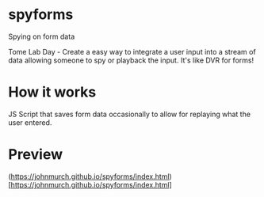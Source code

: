 # spyforms
Spying on form data

Tome Lab Day - Create a easy way to integrate a user input into a stream of data allowing someone to spy or playback the input. It's like DVR for forms!

# How it works
JS Script that saves form data occasionally to allow for replaying what the user entered.

# Preview

(https://johnmurch.github.io/spyforms/index.html)[https://johnmurch.github.io/spyforms/index.html]
